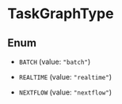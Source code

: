 

# TaskGraphType

## Enum


* `BATCH` (value: `"batch"`)

* `REALTIME` (value: `"realtime"`)

* `NEXTFLOW` (value: `"nextflow"`)



